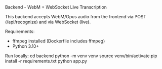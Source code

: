 Backend - WebM + WebSocket Live Transcription

This backend accepts WebM/Opus audio from the frontend via POST (/api/recognize) and via WebSocket (live).

Requirements:
- ffmpeg installed (Dockerfile includes ffmpeg)
- Python 3.10+

Run locally:
cd backend
python -m venv venv
source venv/bin/activate
pip install -r requirements.txt
python app.py
